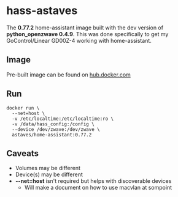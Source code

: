 # hass-astaves

The **0.77.2** home-assistant image built with the dev version of **python_openzwave 0.4.9**.  This was done specifically to get my GoControl/Linear GD00Z-4 working with home-assistant.

## Image
Pre-built image can be found on [hub.docker.com](https://hub.docker.com/r/astaves/home-assistant/)

## Run
```
docker run \
  --net=host \
  -v /etc/localtime:/etc/localtime:ro \
  -v /data/hass_config:/config \
  --device /dev/zwave:/dev/zwave \
  astaves/home-assistant:0.77.2
```

## Caveats
* Volumes may be different
* Device(s) may be different
* **--net=host** isn't required but helps with discoverable devices
  * Will make a document on how to use macvlan at sompoint
